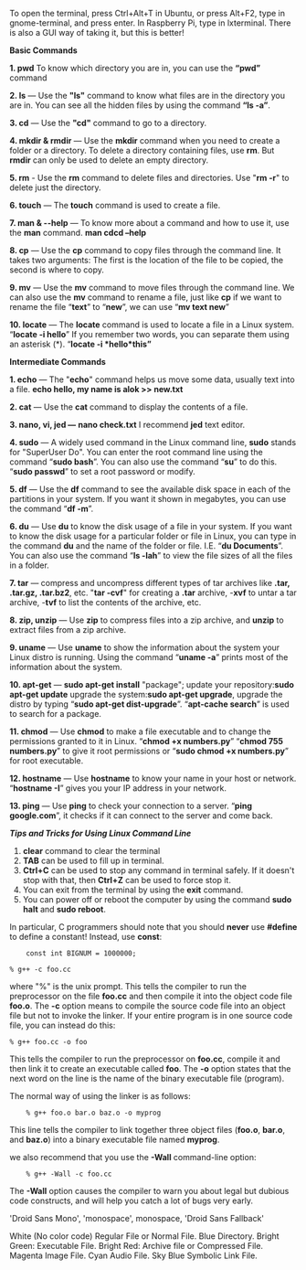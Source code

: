 To open the terminal, press Ctrl+Alt+T in Ubuntu, or press Alt+F2, type in gnome-terminal, and press enter. In Raspberry Pi, type in lxterminal. There is also a GUI way of taking it, but this is better!

**Basic Commands**

**1. pwd**	To know which directory you are in, you can use the **“pwd”** command

**2. ls** — Use the **"ls"** command to know what files are in the directory you are in. You can see all the hidden files by using the command **“ls -a”**.

**3. cd** — Use the **"cd"** command to go to a directory.

**4. mkdir & rmdir** — Use the **mkdir** command when you need to create a folder or a directory. To delete a directory containing files, use **rm**. But **rmdir** can only be used to delete an empty directory.

**5. rm** - Use the **rm** command to delete files and directories.  Use "**rm -r**" to delete just the directory.

**6. touch** — The **touch** command is used to create a file.

**7. man & --help** — To know more about a command and how to use it, use the **man** command.	**man cd******cd –help****

**8. cp** — Use the **cp** command to copy files through the command line. It takes two arguments: The first is the location of the file to be copied, the second is where to copy.

**9. mv** — Use the **mv** command to move files through the command line. We can also use the **mv** command to rename a file, just like **cp** if we want to rename the file “**text**” to “**new**”, we can use “**mv text new**”

**10. locate** — The **locate** command is used to locate a file in a Linux system. “**locate -i hello**” If you remember two words, you can separate them using an asterisk (*). “**locate -i \*hello\*this”**



**Intermediate Commands**

**1. echo** — The "**echo**" command helps us move some data, usually text into a file. **echo hello, my name is alok >> new.txt**

**2. cat** — Use the **cat** command to display the contents of a file.

**3. nano, vi, jed —** **nano check.txt** I recommend **jed** text editor.

**4. sudo** — A widely used command in the Linux command line, **sudo** stands for "SuperUser Do". You can enter the root command line using the command “**sudo bash**”. You can also use the command “**su**” to do this. “**sudo passwd**” to set a root password or modify.

**5. df** — Use the **df** command to see the available disk space in each of the partitions in your system. If you want it shown in megabytes, you can use the command “**df -m**”.

**6. du** — Use **du** to know the disk usage of a file in your system. If you want to know the disk usage for a particular folder or file in Linux, you can type in the command **du** and the name of the folder or file. I.E. “**du Documents**”. You can also use the command “**ls -lah**” to view the file sizes of all the files in a folder.

**7. tar** — compress and uncompress different types of tar archives like **.tar, .tar.gz, .tar.bz2**, etc. "**tar -cvf**" for creating a **.tar** archive, -**xvf** to untar a tar archive, -**tvf** to list the contents of the archive, etc.

**8. zip, unzip** — Use **zip** to compress files into a zip archive, and **unzip** to extract files from a zip archive.

**9. uname** — Use **uname** to show the information about the system your Linux distro is running. Using the command “**uname -a**” prints most of the information about the system.

**10. apt-get** — **sudo apt-get install** "package"; update your repository:**sudo apt-get update** upgrade the system:**sudo apt-get upgrade**, upgrade the distro by typing “**sudo apt-get dist-upgrade**”. “**apt-cache search**” is used to search for a package.

**11. chmod** — Use **chmod** to make a file executable and to change the permissions granted to it in Linux. “**chmod +x numbers.py**” “**chmod 755 numbers.py**” to give it root permissions or “**sudo chmod +x numbers.py**” for root executable.

**12. hostname** — Use **hostname** to know your name in your host or network. “**hostname -I**” gives you your IP address in your network.

**13. ping** — Use **ping** to check your connection to a server. “**ping google.com**”, it checks if it can connect to the server and come back.



***Tips and Tricks for Using Linux Command Line***

1. **clear** command to clear the terminal
2. **TAB** can be used to fill up in terminal.
3. **Ctrl+C** can be used to stop any command in terminal safely. If it doesn't stop with that, then **Ctrl+Z** can be used to force stop it.
4. You can exit from the terminal by using the **exit** command.
5. You can power off or reboot the computer by using the command **sudo halt** and **sudo reboot**.



In particular, C programmers should note that you should **never** use **#define** to define a constant! Instead, use **const**:

```
    const int BIGNUM = 1000000;
```

```
% g++ -c foo.cc
```

where "%" is the unix prompt. This tells the compiler to run the preprocessor on the file **foo.cc** and then compile it into the object code file **foo.o**. The **-c** option means to compile the source code file into an object file but not to invoke the linker. If your entire program is in one source code file, you can instead do this:

```
% g++ foo.cc -o foo
```

This tells the compiler to run the preprocessor on **foo.cc**, compile it and then link it to create an executable called **foo**. The **-o** option states that the next word on the line is the name of the binary executable file (program).

The normal way of using the linker is as follows:

```
    % g++ foo.o bar.o baz.o -o myprog
```

This line tells the compiler to link together three object files (**foo.o**, **bar.o**, and **baz.o**) into a binary executable file named **myprog**.

we also recommend that you use the **-Wall** command-line option:

```
    % g++ -Wall -c foo.cc
```

The **-Wall** option causes the compiler to warn you about legal but dubious code constructs, and will help you catch a lot of bugs very early.

'Droid Sans Mono', 'monospace', monospace, 'Droid Sans Fallback'



   White (No color code) Regular File or Normal File.
    Blue Directory.
    Bright Green: Executable File.
    Bright Red: Archive file or Compressed File.
    Magenta Image File.
    Cyan Audio File.
    Sky Blue Symbolic Link File.